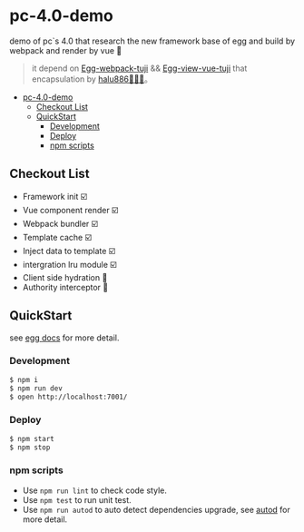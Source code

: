 # pc-4.0-demo

demo of pc`s 4.0 that research the new framework base of egg and build by webpack and render by vue 🐰

> it depend on [Egg-webpack-tuji](http://gogs.tuji.com/hongchun/egg-webpack-tuji) && [Egg-view-vue-tuji](http://gogs.tuji.com/hongchun/egg-view-vue-tuji) that encapsulation by [halu886🧑🏻‍💻](http://gogs.tuji.com/hongchun)。

<!-- TOC -->

- [pc-4.0-demo](#pc-40-demo)
    - [Checkout List](#checkout-list)
    - [QuickStart](#quickstart)
        - [Development](#development)
        - [Deploy](#deploy)
        - [npm scripts](#npm-scripts)

<!-- /TOC -->

## Checkout List

- Framework init ☑️
- Vue component render ☑️
- Webpack bundler ☑️
- Template cache ☑️
- Inject data to template ☑️
- intergration lru module ☑️
- Client side hydration 🔨
- Authority interceptor 🔨

## QuickStart

<!-- add docs here for user -->

see [egg docs][egg] for more detail.

### Development

```bash
$ npm i
$ npm run dev
$ open http://localhost:7001/
```

### Deploy

```bash
$ npm start
$ npm stop
```

### npm scripts

- Use `npm run lint` to check code style.
- Use `npm test` to run unit test.
- Use `npm run autod` to auto detect dependencies upgrade, see [autod](https://www.npmjs.com/package/autod) for more detail.


[egg]: https://eggjs.org
